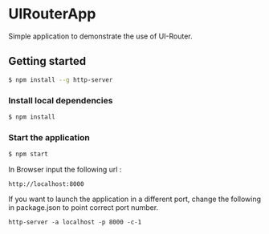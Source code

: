 # UIRouterApp

Simple application to demonstrate the use of UI-Router. 


## Getting started

```sh
$ npm install --g http-server
```

### Install local dependencies

```sh
$ npm install 
```

### Start the application

```sh
$ npm start 
```
In Browser input the following url :

`http://localhost:8000`


If you want to launch the application in a different port, change the following in package.json to point correct port number.

`http-server -a localhost -p 8000 -c-1`


    